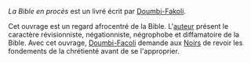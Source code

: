 <!-- TITLE: La Bible En Procès -->
<!-- SUBTITLE: Présentation du livre : La Bible En Procès -->

*La Bible en procès* est un livré écrit par [Doumbi-Fakoli](/personnalite/homme/polymathe/afrique/nord-ouest/pays/mali/doumbi-fakoli).

Cet ouvrage est un regard afrocentré de la Bible. L'[auteur](/personnalite/homme/polymathe/afrique/nord-ouest/pays/mali/doumbi-fakoli) présent le caractère révisionniste, négationniste, négrophobe et diffamatoire de la Bible.
Avec cet ouvrage, [Doumbi-Facoli](/personnalite/homme/polymathe/afrique/nord-ouest/pays/mali/doumbi-fakoli) demande aux [Noirs](/terminologie/mdw-ntr/kamit) de revoir les fondements de la chrétienté avant de se l'approprier.
